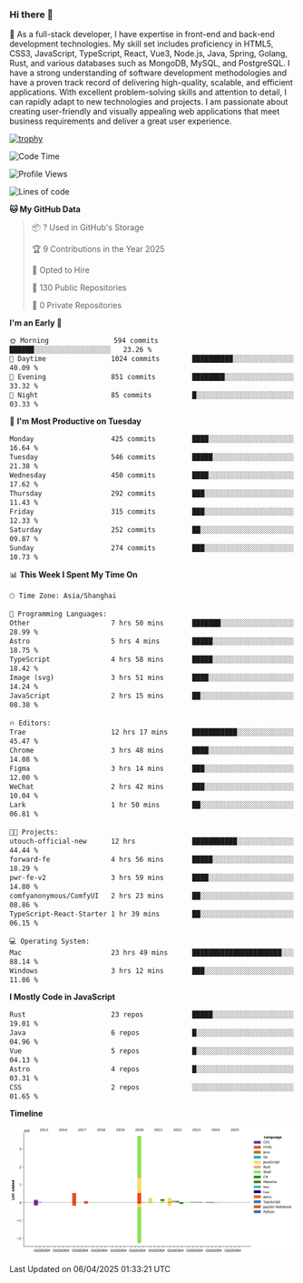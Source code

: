 ### Hi there 👋

🌱 As a full-stack developer, I have expertise in front-end and back-end development technologies. My skill set includes proficiency in HTML5, CSS3, JavaScript, TypeScript, React, Vue3, Node.js, Java, Spring, Golang, Rust, and various databases such as MongoDB, MySQL, and PostgreSQL. I have a strong understanding of software development methodologies and have a proven track record of delivering high-quality, scalable, and efficient applications. With excellent problem-solving skills and attention to detail, I can rapidly adapt to new technologies and projects. I am passionate about creating user-friendly and visually appealing web applications that meet business requirements and deliver a great user experience.

[![trophy](https://github-profile-trophy.vercel.app/?username=elton&rank=SECRET,SSS,SS,S,AAA,AA,A&theme=onedark&no-frame=true&margin-w=10)](https://github.com/ryo-ma/github-profile-trophy)

<!--START_SECTION:waka-->
![Code Time](http://img.shields.io/badge/Code%20Time-1%2C483%20hrs%2032%20mins-blue)

![Profile Views](http://img.shields.io/badge/Profile%20Views-0-blue)

![Lines of code](https://img.shields.io/badge/From%20Hello%20World%20I%27ve%20Written-5.6%20million%20lines%20of%20code-blue)

**🐱 My GitHub Data** 

> 📦 ? Used in GitHub's Storage 
 > 
> 🏆 9 Contributions in the Year 2025
 > 
> 💼 Opted to Hire
 > 
> 📜 130 Public Repositories 
 > 
> 🔑 0 Private Repositories 
 > 
**I'm an Early 🐤** 

```text
🌞 Morning                594 commits         ██████░░░░░░░░░░░░░░░░░░░   23.26 % 
🌆 Daytime                1024 commits        ██████████░░░░░░░░░░░░░░░   40.09 % 
🌃 Evening                851 commits         ████████░░░░░░░░░░░░░░░░░   33.32 % 
🌙 Night                  85 commits          █░░░░░░░░░░░░░░░░░░░░░░░░   03.33 % 
```
📅 **I'm Most Productive on Tuesday** 

```text
Monday                   425 commits         ████░░░░░░░░░░░░░░░░░░░░░   16.64 % 
Tuesday                  546 commits         █████░░░░░░░░░░░░░░░░░░░░   21.38 % 
Wednesday                450 commits         ████░░░░░░░░░░░░░░░░░░░░░   17.62 % 
Thursday                 292 commits         ███░░░░░░░░░░░░░░░░░░░░░░   11.43 % 
Friday                   315 commits         ███░░░░░░░░░░░░░░░░░░░░░░   12.33 % 
Saturday                 252 commits         ██░░░░░░░░░░░░░░░░░░░░░░░   09.87 % 
Sunday                   274 commits         ███░░░░░░░░░░░░░░░░░░░░░░   10.73 % 
```


📊 **This Week I Spent My Time On** 

```text
🕑︎ Time Zone: Asia/Shanghai

💬 Programming Languages: 
Other                    7 hrs 50 mins       ███████░░░░░░░░░░░░░░░░░░   28.99 % 
Astro                    5 hrs 4 mins        █████░░░░░░░░░░░░░░░░░░░░   18.75 % 
TypeScript               4 hrs 58 mins       █████░░░░░░░░░░░░░░░░░░░░   18.42 % 
Image (svg)              3 hrs 51 mins       ████░░░░░░░░░░░░░░░░░░░░░   14.24 % 
JavaScript               2 hrs 15 mins       ██░░░░░░░░░░░░░░░░░░░░░░░   08.38 % 

🔥 Editors: 
Trae                     12 hrs 17 mins      ███████████░░░░░░░░░░░░░░   45.47 % 
Chrome                   3 hrs 48 mins       ████░░░░░░░░░░░░░░░░░░░░░   14.08 % 
Figma                    3 hrs 14 mins       ███░░░░░░░░░░░░░░░░░░░░░░   12.00 % 
WeChat                   2 hrs 42 mins       ███░░░░░░░░░░░░░░░░░░░░░░   10.04 % 
Lark                     1 hr 50 mins        ██░░░░░░░░░░░░░░░░░░░░░░░   06.81 % 

🐱‍💻 Projects: 
utouch-official-new      12 hrs              ███████████░░░░░░░░░░░░░░   44.44 % 
forward-fe               4 hrs 56 mins       █████░░░░░░░░░░░░░░░░░░░░   18.29 % 
pwr-fe-v2                3 hrs 59 mins       ████░░░░░░░░░░░░░░░░░░░░░   14.80 % 
comfyanonymous/ComfyUI   2 hrs 23 mins       ██░░░░░░░░░░░░░░░░░░░░░░░   08.86 % 
TypeScript-React-Starter 1 hr 39 mins        ██░░░░░░░░░░░░░░░░░░░░░░░   06.15 % 

💻 Operating System: 
Mac                      23 hrs 49 mins      ██████████████████████░░░   88.14 % 
Windows                  3 hrs 12 mins       ███░░░░░░░░░░░░░░░░░░░░░░   11.86 % 
```

**I Mostly Code in JavaScript** 

```text
Rust                     23 repos            █████░░░░░░░░░░░░░░░░░░░░   19.01 % 
Java                     6 repos             █░░░░░░░░░░░░░░░░░░░░░░░░   04.96 % 
Vue                      5 repos             █░░░░░░░░░░░░░░░░░░░░░░░░   04.13 % 
Astro                    4 repos             █░░░░░░░░░░░░░░░░░░░░░░░░   03.31 % 
CSS                      2 repos             ░░░░░░░░░░░░░░░░░░░░░░░░░   01.65 % 
```



**Timeline**

![Lines of Code chart](https://raw.githubusercontent.com/elton/elton/main/assets/bar_graph.png)


 Last Updated on 06/04/2025 01:33:21 UTC
<!--END_SECTION:waka-->

<!--
**elton/elton** is a ✨ _special_ ✨ repository because its `README.md` (this file) appears on your GitHub profile.

Here are some ideas to get you started:

- 🔭 I’m currently working on ...
- 🌱 I’m currently learning ...
- 👯 I’m looking to collaborate on ...
- 🤔 I’m looking for help with ...
- 💬 Ask me about ...
- 📫 How to reach me: ...
- 😄 Pronouns: ...
- ⚡ Fun fact: ...
-->
